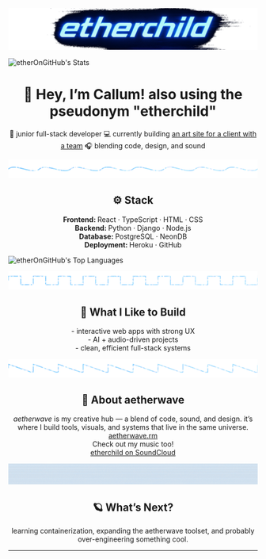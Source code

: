 <img src="https://github.com/etherOnGitHub/etherOnGitHub/blob/main/theme/images/banners/etherchild_banner_transparent_cropped.png" aria="hero image, etherchild in big neon letters with blue glitched background">

![etherOnGitHub's Stats](https://github-readme-stats.vercel.app/api?username=etherOnGitHub&theme=tokyonight&show_icons=true&hide_border=false&count_private=true)

<h1 align="center" aria="Hey! I'm Callum">👋 Hey, I’m Callum! also using the pseudonym "etherchild" </h1>
<p align="center">
🧠 junior full-stack developer  
💻 currently building <a href="https://github.com/etherOnGitHub/constcollection-art-portfolio-and-shop/" aria="link to current project">an art site for a client with a team</a>
🎧 blending code, design, and sound  
</p>

<img src="https://github.com/etherOnGitHub/etherOnGitHub/blob/main/theme/images/dividers/aetherwave_divider_sine.svg">

<h2 align="center">⚙️ Stack</h2> 
<p align="center">
  <b>Frontend: </b>React · TypeScript · HTML · CSS  <br>
  <b>Backend: </b>Python · Django · Node.js  <br>
  <b>Database: </b>PostgreSQL · NeonDB  <br>
  <b>Deployment: </b>Heroku · GitHub  <br>
</p> 

![etherOnGitHub's Top Languages](https://github-readme-stats.vercel.app/api/top-langs/?username=etherOnGitHub&theme=tokyonight&show_icons=true&hide_border=false&layout=compact)

<img src="https://github.com/etherOnGitHub/etherOnGitHub/blob/main/theme/images/dividers/aetherwave_divider_square.svg">

<h2 align="center">🚀 What I Like to Build </h2>
<p align="center">
- interactive web apps with strong UX  <br>
- AI + audio-driven projects  <br>
- clean, efficient full-stack systems  <br>
</p> 

<img src="https://github.com/etherOnGitHub/etherOnGitHub/blob/main/theme/images/dividers/aetherwave_divider_saw.svg">

<h2 align="center">🌌 About aetherwave</h2> 
<p align="center">
<em>aetherwave </em>is my creative hub — a blend of code, sound, and design.  
it’s where I build tools, visuals, and systems that live in the same universe.  <br>
<a href="https://github.com/etherOnGitHub/capstone-aetherwave-rm" aria="link to synth website project">aetherwave.rm</a><br>
Check out my music too!<br>
<a href="https://soundcloud.com/etherchild" aria="link to soundcloud">etherchild on SoundCloud</a><br>
</p> 

<img src="https://github.com/etherOnGitHub/etherOnGitHub/blob/main/theme/images/dividers/aetherwave_divider_texture_4.png">

<h2 align="center">🪐 What’s Next?</h2>
<p align="center">
learning containerization, expanding the aetherwave toolset,  
and probably over-engineering something cool.  
</p> 


---
